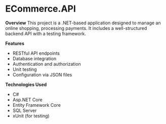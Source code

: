 # ECommerce.API

**Overview**
This project is a .NET-based application designed to manage an online shopping, processing payments. It includes a well-structured backend API with a testing framework.

**Features**

- RESTful API endpoints
- Database integration
- Authentication and authorization
- Unit testing
- Configuration via JSON files

**Technologies Used**
- C#
- Asp.NET Core
- Entity Framework Core
- SQL Server
- xUnit (for testing)
